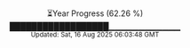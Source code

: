 <p align="center">
⏳Year Progress (62.26 %)<br>
██████████████████▁▁▁▁▁▁▁▁▁▁▁▁ <br>
<sub>Updated: Sat, 16 Aug 2025 06:03:48 GMT</sub>
</p>

